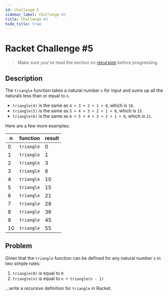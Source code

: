 ```yaml
---
id: challenge-5
sidebar_label: Challenge #5
title: Challenge #5
hide_title: true
---
```


# Racket Challenge #5

> Make sure you've read the section on [recursion](recursion.md) before progressing.

## Description

The `triangle` function takes a natural number `n` for input and sums up all the 
naturals less than or equal to `n`.

* `triangle(4)` is the same as         `4 + 3 + 2 + 1 + 0`, which is `10`.
* `triangle(5)` is the same as     `5 + 4 + 3 + 2 + 1 + 0`, which is `15`. 
* `triangle(6)` is the same as `6 + 5 + 4 + 3 + 2 + 1 + 0`, which is `21`.

Here are a few more examples:

n     | function   | result
----- | ---------- | ------
0     | `triangle` | 0
1     | `triangle` | 1
2     | `triangle` | 3
3     | `triangle` | 6
4     | `triangle` | 10
5     | `triangle` | 15
6     | `triangle` | 21
7     | `triangle` | 28
8     | `triangle` | 36
9     | `triangle` | 45
10    | `triangle` | 55

## Problem

Given that the `triangle` function can be defined for any natural number `n` in 
two simple rules:

1. `triangle(0)` is equal to `0`
2. `triangle(n)` is equal to `n + triangle(n - 1)`

...write a _recursive_ definition for `triangle` in Racket.
